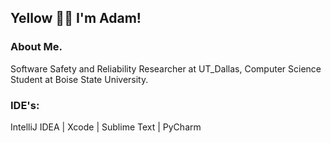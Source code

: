 ## Yellow 👋🏾 I'm Adam!
### About Me.<br>
Software Safety and Reliability Researcher at UT_Dallas, Computer Science Student at Boise State University. 


### IDE's:<br>
IntelliJ IDEA | Xcode | Sublime Text | PyCharm

